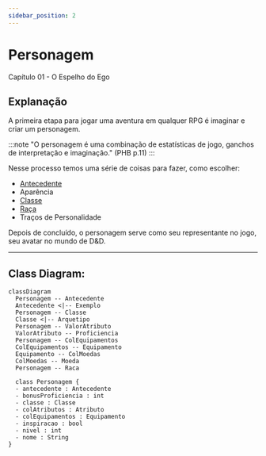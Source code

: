 ```yaml
---
sidebar_position: 2
---
```

# Personagem
Capítulo 01 - O Espelho do Ego

## Explanação
A primeira etapa para jogar uma aventura em qualquer RPG é imaginar e criar um personagem.

:::note
"O personagem é uma combinação de estatísticas de jogo, ganchos de interpretação e imaginação." (PHB p.11)
:::

Nesse processo temos uma série de coisas para fazer, como escolher:
- [Antecedente](/docs/generator/antecedente)
- Aparência
- [Classe](/docs/generator/classe)
- [Raça](/docs/generator/raca)
- Traços de Personalidade

Depois de concluído, o personagem serve como seu representante no jogo, seu avatar no mundo de D&D.

***

## Class Diagram:
```mermaid
classDiagram
  Personagem -- Antecedente
  Antecedente <|-- Exemplo
  Personagem -- Classe
  Classe <|-- Arquetipo
  Personagem -- ValorAtributo
  ValorAtributo -- Proficiencia
  Personagem -- ColEquipamentos
  ColEquipamentos -- Equipamento
  Equipamento -- ColMoedas
  ColMoedas -- Moeda
  Personagem -- Raca

  class Personagem {
  - antecedente : Antecedente
  - bonusProficiencia : int
  - classe : Classe
  - colAtributos : Atributo
  - colEquipamentos : Equipamento
  - inspiracao : bool
  - nivel : int
  - nome : String
}
```